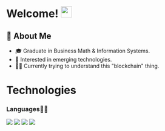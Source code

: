 # Welcome! <img src="https://github.com/TheDudeThatCode/TheDudeThatCode/blob/master/Assets/Hi.gif" width="29px">

## :book: About Me
- 🎓 Graduate in Business Math & Information Systems.
- 🌱 Interested in emerging technologies.
- 👨‍💻 Currently trying to understand this "blockchain" thing.




# Technologies

### Languages✍🏼

<img src="https://img.icons8.com/color/40/python--v1.png"/> <img src="https://img.icons8.com/color/40/000000/javascript--v1.png"/> <img src="https://img.icons8.com/color/48/000000/lisp.png"/> <img src="https://img.icons8.com/ios/40/solidity.png"/>
